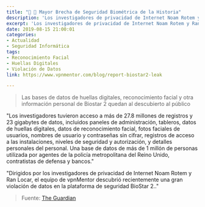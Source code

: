 ```yaml
---
title: "📰 🔐 Mayor Brecha de Seguridad Biométrica de la Historia"
description: 'Los investigadores de privacidad de Internet Noam Rotem y Ran Locar descubren la mayor brecha de seguridad biométrica de la historia'
excerpt: 'Los investigadores de privacidad de Internet Noam Rotem y Ran Locar descubren la mayor brecha de seguridad biométrica de la historia'
date: 2019-08-15 21:00:01
categories:
- Actualidad
- Seguridad Informática
tags:
- Reconocimiento Facial
- Huellas Digitales
- Violación de Datos
link: https://www.vpnmentor.com/blog/report-biostar2-leak

---
```

> Las bases de datos de huellas digitales, reconocimiento facial y otra información personal de Biostar 2 quedan al descubierto al público

"Los investigadores tuvieron acceso a más de 27.8 millones de registros y 23 gigabytes de datos, incluidos paneles de administración, tableros, datos de huellas digitales, datos de reconocimiento facial, fotos faciales de usuarios, nombres de usuario y contraseñas sin cifrar, registros de acceso a las instalaciones, niveles de seguridad y autorización, y detalles personales del personal. Una base de datos de más de 1 millón de personas utilizada por agentes de la policía metropolitana del Reino Unido, contratistas de defensa y bancos."

"Dirigidos por los investigadores de privacidad de Internet Noam Rotem y Ran Locar, el equipo de vpnMentor descubrió recientemente una gran violación de datos en la plataforma de seguridad BioStar 2.."

> Fuente: [The Guardian](https://www.theguardian.com/technology/2019/aug/14/major-breach-found-in-biometrics-system-used-by-banks-uk-police-and-defence-firms)
